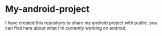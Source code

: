 # My-android-project
I have created this repository to share my android project with public.
you can find here about what I'm currently working on android.
